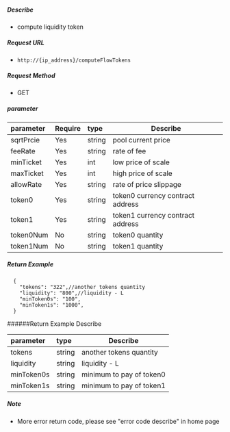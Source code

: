     
##### Describe

- compute liquidity token

##### Request URL
- ` http://{ip_address}/computeFlowTokens    `
  
##### Request Method
- GET 

##### parameter

|parameter|Require|type|Describe|
|:----    |:---|:----- |-----   |
|sqrtPrcie |Yes  |string  |pool current price|
|feeRate |Yes  |string  |rate of fee|
|minTicket |Yes  |int  |low price of scale|
|maxTicket |Yes  |int  |high price of scale|
|allowRate |Yes  |string  |rate of price slippage|
|token0 |Yes  |string  |token0 currency contract address|
|token1 |Yes  |string  |token1 currency contract address|
|token0Num |No     |string  |token0 quantity|
|token1Num |No     |string  |token1 quantity|

##### Return Example 

``` 
  {
    "tokens": "322",//another tokens quantity
	"liquidity": "800",//liquidity - L
	"minToken0s": "100",
	"minToken1s": "1000",
  }
```

######Return Example Describe 

|parameter|type|Describe|
|:-----  |:-----|-----      
|tokens |string   |another tokens quantity  |
|liquidity |string   |liquidity - L  |
|minToken0s |string   |minimum to pay of token0  |
|minToken1s |string   |minimum to pay of token1|

##### Note 

- More error return code, please see "error code describe" in home page